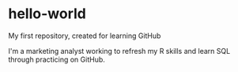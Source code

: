 # hello-world
My first repository, created for learning GitHub

I'm a marketing analyst working to refresh my R skills and learn SQL through practicing on GitHub.
